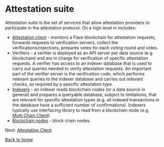 # Attestation suite

Attestation suite is the set of services that allow attestation providers to participate in the attestation protocol.
On a high level in includes:

- [Attestation client](./attestation-client.md) - monitors a Flare blockchain for attestation requests, forwards requests to verification servers, collect the verifications/rejections, prepares votes for each voting round and votes.
- Verifiers - a verifier is deployed as an API server per data source (e.g. blockchain) and are in charge for verification of specific attestation requests. A verifier has access to an indexer database that is used to carry out queries needed to verify attestation requests. An important part of the verifier server is the
  verification code, which performs relevant queries to the indexer database and carries out relevant checks, as required by a specific attestation type.
- [Indexers](../indexing/indexer.md) - an indexer reads blockchain nodes (or a data source in general) and prepares a queryable database, subject to limitations, that are relevant for specific attestation types (e.g. all indexed transactions in the database have a sufficient number of confirmations). Indexers typically use interfacing library to read from a blockchain node (e.g. [Multi Chain Client](https://github.com/flare-foundation/multi-chain-client)).
- [Blockchain nodes](./blockchain-nodes.md) - block chain nodes.

Next: [Attestation Client](./attestation-client.md)

[Back to home](../README.md)
